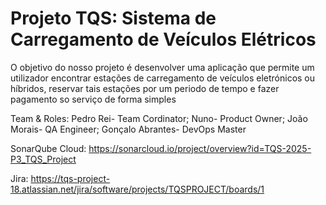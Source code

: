# Projeto TQS: Sistema de Carregamento de Veículos Elétricos
O objetivo do nosso projeto é desenvolver uma aplicação que permite um utilizador encontrar estações de carregamento de veículos eletrónicos ou híbridos, reservar tais estações por um periodo de tempo e fazer pagamento so serviço de forma simples

Team & Roles:
Pedro Rei- Team Cordinator;
Nuno- Product Owner;
João Morais- QA Engineer;
Gonçalo Abrantes- DevOps Master

SonarQube Cloud: https://sonarcloud.io/project/overview?id=TQS-2025-P3_TQS_Project

Jira: https://tqs-project-18.atlassian.net/jira/software/projects/TQSPROJECT/boards/1
